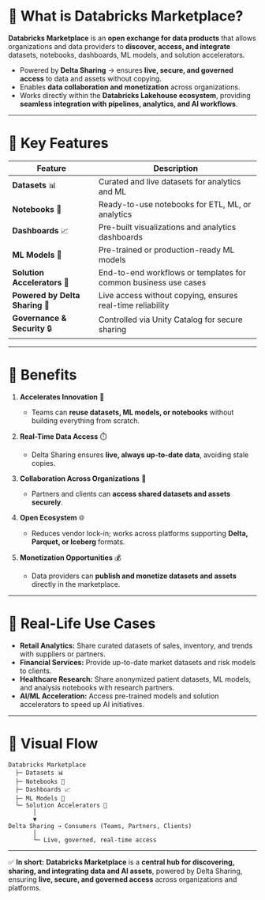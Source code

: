 # 🔹 What is **Databricks Marketplace**?

**Databricks Marketplace** is an **open exchange for data products** that allows organizations and data providers to **discover, access, and integrate** datasets, notebooks, dashboards, ML models, and solution accelerators.

* Powered by **Delta Sharing** → ensures **live, secure, and governed access** to data and assets without copying.
* Enables **data collaboration and monetization** across organizations.
* Works directly within the **Databricks Lakehouse ecosystem**, providing **seamless integration with pipelines, analytics, and AI workflows**.

---

# 🔹 Key Features

| Feature                         | Description                                                     |
| ------------------------------- | --------------------------------------------------------------- |
| **Datasets** 📊                 | Curated and live datasets for analytics and ML                  |
| **Notebooks** 📓                | Ready-to-use notebooks for ETL, ML, or analytics                |
| **Dashboards** 📈               | Pre-built visualizations and analytics dashboards               |
| **ML Models** 🤖                | Pre-trained or production-ready ML models                       |
| **Solution Accelerators** 🚀    | End-to-end workflows or templates for common business use cases |
| **Powered by Delta Sharing** 🔗 | Live access without copying, ensures real-time reliability      |
| **Governance & Security** 🔒    | Controlled via Unity Catalog for secure sharing                 |

---

# 🔹 Benefits

1. **Accelerates Innovation** 🚀

   * Teams can **reuse datasets, ML models, or notebooks** without building everything from scratch.

2. **Real-Time Data Access** ⏱️

   * Delta Sharing ensures **live, always up-to-date data**, avoiding stale copies.

3. **Collaboration Across Organizations** 🤝

   * Partners and clients can **access shared datasets and assets securely**.

4. **Open Ecosystem** 🌐

   * Reduces vendor lock-in; works across platforms supporting **Delta, Parquet, or Iceberg** formats.

5. **Monetization Opportunities** 💰

   * Data providers can **publish and monetize datasets and assets** directly in the marketplace.

---

# 🔹 Real-Life Use Cases

* **Retail Analytics:** Share curated datasets of sales, inventory, and trends with suppliers or partners.
* **Financial Services:** Provide up-to-date market datasets and risk models to clients.
* **Healthcare Research:** Share anonymized patient datasets, ML models, and analysis notebooks with research partners.
* **AI/ML Acceleration:** Access pre-trained models and solution accelerators to speed up AI initiatives.

---

# 🔹 Visual Flow

```
Databricks Marketplace
  ├─ Datasets 📊
  ├─ Notebooks 📓
  ├─ Dashboards 📈
  ├─ ML Models 🤖
  └─ Solution Accelerators 🚀
       │
       ▼
Delta Sharing → Consumers (Teams, Partners, Clients)
       │
       └─ Live, governed, real-time access
```

---

✅ **In short:**
**Databricks Marketplace** is a **central hub for discovering, sharing, and integrating data and AI assets**, powered by Delta Sharing, ensuring **live, secure, and governed access** across organizations and platforms.
